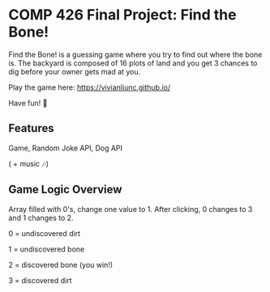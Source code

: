 # COMP 426 Final Project: Find the Bone!
Find the Bone! is a guessing game where you try to find out where the bone is. The backyard is composed of 16 plots of land and you get 3 chances to dig before your owner gets mad at you.

Play the game here: https://vivianliunc.github.io/

Have fun! :dog:

## Features
Game, Random Joke API, Dog API

( + music :notes:)

## Game Logic Overview
Array filled with 0's, change one value to 1. After clicking, 0 changes to 3 and 1 changes to 2.

0 = undiscovered dirt

1 = undiscovered bone

2 = discovered bone (you win!)

3 = discovered dirt

